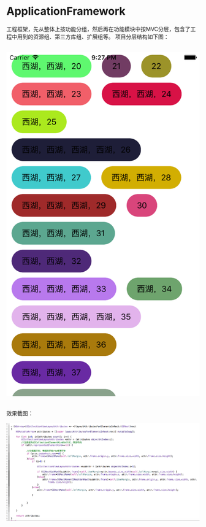# ApplicationFramework
工程框架，先从整体上按功能分组，然后再在功能模块中按MVC分层，包含了工程中用到的资源组、第三方库组、扩展组等。
项目分层结构如下图：
<br><br>

![截图](https://github.com/zhfei/MyTestWorkProduct/blob/master/MyTestWorkProduct/Assets.xcassets/LeftAligen.imageset/LeftAligen.png)
<br><br>

效果截图：
<br><br>
![截图](https://github.com/zhfei/MyTestWorkProduct/blob/master/MyTestWorkProduct/Assets.xcassets/LeftAligenCode.imageset/LeftAligenCode.png)
